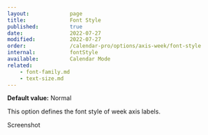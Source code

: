 ```yaml
---
layout:             page
title:              Font Style
published:          true
date:               2022-07-27
modified:           2022-07-27
order:              /calendar-pro/options/axis-week/font-style
internal:           fontStyle
available:          Calendar Mode
related:
    - font-family.md
    - text-size.md
---
```

**Default value:** Normal

This option defines the font style of week axis labels.  

<todo>Screenshot</todo>